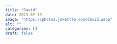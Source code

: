 ```yaml
---
title: "David"
date: 2023-07-19
image: "https://photos.jmkettle.com/david.webp"
alt: ""
categories: []
draft: false
---
```

